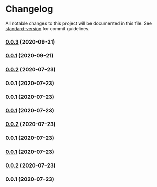 # Changelog

All notable changes to this project will be documented in this file. See [standard-version](https://github.com/conventional-changelog/standard-version) for commit guidelines.

### [0.0.3](https://github.com/Chantouch/validator-js/compare/v0.0.2...v0.0.3) (2020-09-21)

### [0.0.1](https://github.com/Chantouch/validator-js/compare/v0.0.2...v0.0.1) (2020-09-21)

### [0.0.2](https://github.com/Chantouch/validator-js/compare/v0.0.1...v0.0.2) (2020-07-23)

### 0.0.1 (2020-07-23)

### 0.0.1 (2020-07-23)

### [0.0.1](https://github.com/Chantouch/validator-js/compare/v0.0.2...v0.0.1) (2020-07-23)

### [0.0.2](https://github.com/Chantouch/validator-js/compare/v0.0.1...v0.0.2) (2020-07-23)

### 0.0.1 (2020-07-23)

### [0.0.1](https://github.com/Chantouch/validator-js/compare/v0.0.2...v0.0.1) (2020-07-23)

### [0.0.2](https://github.com/Chantouch/validator-js/compare/v0.0.1...v0.0.2) (2020-07-23)

### 0.0.1 (2020-07-23)

